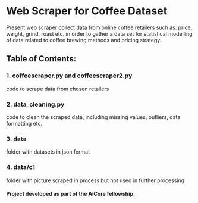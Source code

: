 # Web Scraper for Coffee Dataset

Present web scraper collect data from online coffee retailers such as: price, weight, grind, roast etc. in order to gather a data set for statistical modelling of data related to coffee brewing methods and pricing strategy.

## Table of Contents:
### 1. coffeescraper.py and coffeescraper2.py
code to scrape data from chosen retailers

### 2. data_cleaning.py
code to clean the scraped data, including missing values, outliers, data formatting etc.

### 3. data
folder with datasets in json format

### 4. data/c1
folder with picture scraped in process but not used in further processing


#### Project developed as part of the AiCore fellowship.